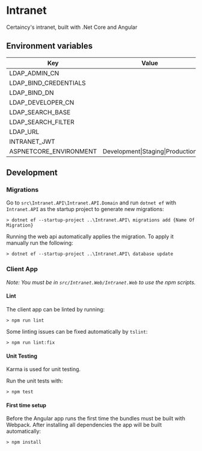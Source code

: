 ﻿# Intranet

Certaincy's intranet, built with .Net Core and Angular

## Environment variables

| Key                    | Value                          |
|------------------------|--------------------------------|
| LDAP_ADMIN_CN          |                                |
| LDAP_BIND_CREDENTIALS  |                                |
| LDAP_BIND_DN           |                                |
| LDAP_DEVELOPER_CN      |                                |
| LDAP_SEARCH_BASE       |                                |
| LDAP_SEARCH_FILTER     |                                |
| LDAP_URL               |                                |
| INTRANET_JWT           |                                |
| ASPNETCORE_ENVIRONMENT | Development\|Staging\|Production |

## Development

### Migrations

Go to `src\Intranet.API\Intranet.API.Domain` and run `dotnet ef` with `Intranet.API` as the startup project to generate new migrations:

```
> dotnet ef --startup-project ..\Intranet.API\ migrations add {Name Of Migration}
```

Running the web api automatically applies the migration. To apply it manually run the following:

```
> dotnet ef --startup-project ..\Intranet.API\ database update
```

### Client App

_Note: You must be in `src/Intranet.Web/Intranet.Web` to use the npm scripts._

#### Lint

The client app can be linted by running:

```
> npm run lint
```

Some linting issues can be fixed automatically by `tslint`:

```
> npm run lint:fix
```

#### Unit Testing

Karma is used for unit testing.

Run the unit tests with:

```
> npm test
```

#### First time setup

Before the Angular app runs the first time the bundles must be built with Webpack. After installing all dependencies the app will be built automatically:

```
> npm install
```
